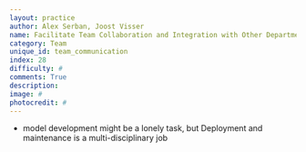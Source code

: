 ```yaml
---
layout: practice
author: Alex Serban, Joost Visser
name: Facilitate Team Collaboration and Integration with Other Departments
category: Team
unique_id: team_communication
index: 28
difficulty: #
comments: True
description:
image: #
photocredit: #
---
```



- model development might be a lonely task, but Deployment and maintenance is a multi-disciplinary job